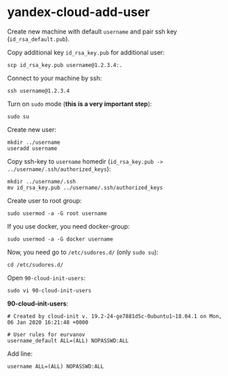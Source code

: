# yandex-cloud-add-user

Create new machine with default `username` and pair ssh key (`id_rsa_default.pub`).

Copy additional key `id_rsa_key.pub` for additional user:

    scp id_rsa_key.pub username@1.2.3.4:.

Connect to your machine by ssh:

    ssh username@1.2.3.4
    
Turn on `sudo` mode (**this is a very important step**):

    sudo su

Create new user:

    mkdir ../username
    useradd username
    
Copy ssh-key to `username` homedir (`id_rsa_key.pub -> ../username/.ssh/authorized_keys`):

    mkdir ../username/.ssh
    mv id_rsa_key.pub ../username/.ssh/authorized_keys

Create user to root group:

    sudo usermod -a -G root username
    
If you use docker, you need docker-group:

    sudo usermod -a -G docker username
    
Now, you need go to `/etc/sudores.d/` (only `sudo su`):

    cd /etc/sudores.d/

Open `90-cloud-init-users`:

    sudo vi 90-cloud-init-users
    
**90-cloud-init-users**:

    # Created by cloud-init v. 19.2-24-ge7881d5c-0ubuntu1~18.04.1 on Mon, 06 Jan 2020 16:21:48 +0000

    # User rules for eurvanov
    username_default ALL=(ALL) NOPASSWD:ALL
 
 Add line:
 
    username ALL=(ALL) NOPASSWD:ALL

    
